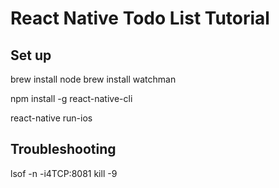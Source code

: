 # React Native Todo List Tutorial

## Set up

brew install node
brew install watchman

npm install -g react-native-cli

react-native run-ios

## Troubleshooting

lsof -n -i4TCP:8081
kill -9 <PID>
